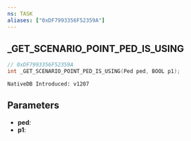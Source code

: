 ```yaml
---
ns: TASK
aliases: ["0xDF7993356F52359A"]
---
```

## _GET_SCENARIO_POINT_PED_IS_USING

```c
// 0xDF7993356F52359A
int _GET_SCENARIO_POINT_PED_IS_USING(Ped ped, BOOL p1);
```

```
NativeDB Introduced: v1207
```

## Parameters
* **ped**:
* **p1**:
